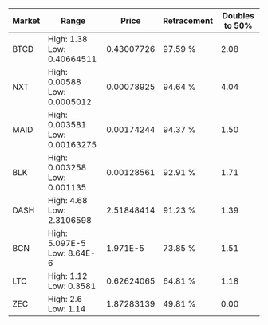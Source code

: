 | Market | Range | Price| Retracement | Doubles to 50% |
| --- | --- | --- | --- | --- |
| BTCD | High: 1.38<br />Low: 0.40664511 | 0.43007726 | 97.59 % | 2.08 |
| NXT | High: 0.00588<br />Low: 0.0005012 | 0.00078925 | 94.64 % | 4.04 |
| MAID | High: 0.003581<br />Low: 0.00163275 | 0.00174244 | 94.37 % | 1.50 |
| BLK | High: 0.003258<br />Low: 0.001135 | 0.00128561 | 92.91 % | 1.71 |
| DASH | High: 4.68<br />Low: 2.3106598 | 2.51848414 | 91.23 % | 1.39 |
| BCN | High: 5.097E-5<br />Low: 8.64E-6 | 1.971E-5 | 73.85 % | 1.51 |
| LTC | High: 1.12<br />Low: 0.3581 | 0.62624065 | 64.81 % | 1.18 |
| ZEC | High: 2.6<br />Low: 1.14 | 1.87283139 | 49.81 % | 0.00 |
